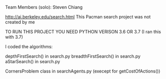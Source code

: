 Team Members (solo):
Steven Chiang 

http://ai.berkeley.edu/search.html
This Pacman search project was not created by me

TO RUN THIS PROJECT YOU NEED PYTHON VERISON 3.6 OR 3.7 (I ran this with 3.7)

I coded the algorithms:

depthFirstSearch() in search.py
breadthFirstSearch() in search.py
aStarSearch() in search.py

CornersProblem class in searchAgents.py (execept for getCostOfActions())